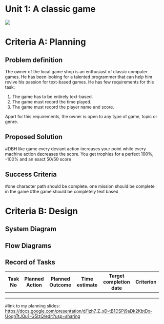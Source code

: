 # Unit 1: A classic game 
![](game.gif)

# Criteria A: Planning

## Problem definition

The owner of the local game shop is an enthusiast of classic computer games. He has been looking for a talented programmer that can help him revive his passion for text-based games. He has few requirements for this task:

1. The game has to be entirely text-based.
2. The game must record the time played.
3. The game must record the player name and score.

Apart for this requirements, the owner is open to any type of game, topic or genre.

## Proposed Solution
#DBH like game every deviant action increases your point while every machine action decreases the score. You get trophies for a perfect 100%, -100% and an exact 50/50 score

## Success Criteria
#one character path should be complete. one mission should be complete in the game
#the game should be completely text based

# Criteria B: Design

## System Diagram

## Flow Diagrams

## Record of Tasks
| Task No | Planned Action | Planned Outcome | Time estimate | Target completion date | Criterion |
|---------|----------------|-----------------|---------------|------------------------|-----------|
|         |                |                 |               |                        |           |
|         |                |                 |               |                        |           |
|         |                |                 |               |                        |           |
#link to my planning slides: https://docs.google.com/presentation/d/1zh7_Z_xD-tB1DSPj9aDk2KbtDx-UoqnTtJQu1-G5IzQ/edit?usp=sharing
